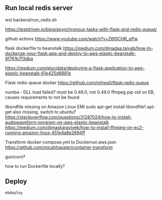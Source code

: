 ## Run local redis server

wsl backend/run_redis.sh


https://testdriven.io/blog/asynchronous-tasks-with-flask-and-redis-queue/

github actions
https://www.youtube.com/watch?v=Z6f0CHR_pPw

flask dockerfile to beanstalk
https://medium.com/@nadaa.taiyab/how-to-dockerize-your-flask-app-and-deploy-to-aws-elastic-beanstalk-9f761b7f3dba

https://medium.com/elucidata/deploying-a-flask-application-to-aws-elastic-beanstalk-61e425d8881e

Flask redis-queue docker
https://github.com/mjhea0/flask-redis-queue


numba - DLL load failed? must be 0.48.0, not 0.49.0
ffmpeg
pip old on EB, causes requirements to not be found


libsndfile missing on Amazon Linux EMI
sudo apt-get install libsndfile1
apt-get also missing, switch to ubuntu?
https://stackoverflow.com/questions/31287024/how-to-install-audiowaveform-program-on-aws-elastic-beanstalk
https://medium.com/@maskaravivek/how-to-install-ffmpeg-on-ec2-running-amazon-linux-451e4a8e2694ff


Transform docker-compose.yml to Dockerrun.aws.json
https://github.com/micahhausler/container-transform


gunicorn?

how to run Dockerfile locally?

## Deploy

```sh
ebdeploy
```


